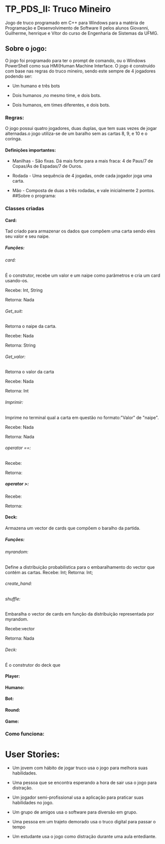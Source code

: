# TP_PDS_II: Truco Mineiro
  Jogo de truco programado em C++ para Windows para a matéria de Programação e Desenvolvimento de Software II pelos alunos Giovanni, Guilherme, henrique e Vítor do curso de Engenharia de Sistemas da UFMG. 
## Sobre o jogo:
  O jogo foi programado para ter o prompt de comando, ou o Windows PowerShell como sua HMI(Human Machine Interface. O jogo é construído com base nas regras do truco mineiro, sendo este sempre de 4 jogadores podendo ser:
  - Um humano e três bots
  
  - Dois humanos ,no mesmo time, e dois bots.
  
  - Dois humanos, em times diferentes, e dois bots.
### Regras:
  O jogo possui quatro jogadores, duas duplas, que tem suas vezes de jogar alternadas.o jogo utiliza-se de um baralho sem as cartas 8, 9, e 10 e o coringa. 
  #### Definições importantes:
  - Manilhas - São fixas. Dá mais forte para a mais fraca: 4 de Paus/7 de Copas/Ás de Espadas/7 de Ouros.
  
  - Rodada - Uma sequência de 4 jogadas, onde cada jogador joga uma carta.
  
  - Mão - Composta de duas a três rodadas, e vale inicialmente 2 pontos.
##Sobre o programa:

### Classes criadas
#### Card:
Tad criado para armazenar os dados que compôem uma carta sendo eles seu valor e seu naipe.
##### Funções:
###### card:
É o construtor, recebe um valor e um naipe como parãmetros e cria um card usando-os.

Recebe: Int, String

Retorna: Nada
###### Get_suit:
Retorna o naipe da carta.

Recebe: Nada

Retorna: String
###### Get_valor:
Retorna o valor da carta

Recebe: Nada

Retorna: Int
###### Imprimir:
Imprime no terminal qual a carta em questão no formato:"Valor" de "naipe".

Recebe: Nada

Retorna: Nada
###### operator ==:


Recebe:

Retorna:
##### operator >:

Recebe:

Retorna:
#### Deck:
Armazena um vector de cards que compôem o baralho da partida.
##### Funções:
###### myrandom:
Define a distribuição probabilística para o embaralhamento do vector que contém as cartas.
Recebe: Int;
Retorna: Int;
###### create_hand:

###### shuffle:
Embaralha o vector de cards em função da distribuição representada por myrandom.

Recebe:vector <card>
  
Retorna: Nada
  
###### Deck:
É o construtor do deck que 
#### Player:

#### Humano:

#### Bot:

#### Round:

#### Game:

### Como funciona:


# User Stories:

- Um jovem com hábito de jogar truco usa o jogo para melhora suas habilidades. 

- Uma pessoa que se encontra esperando a hora de sair usa o jogo para distração.

- Um jogador semi-profissional usa a aplicação para praticar suas habilidades no jogo.

- Um grupo de amigos usa o software para diversão em grupo.

- Uma pessoa em um trajeto demorado usa o truco digital para passar o tempo 

- Um estudante usa o jogo como distração durante uma aula entediante.

